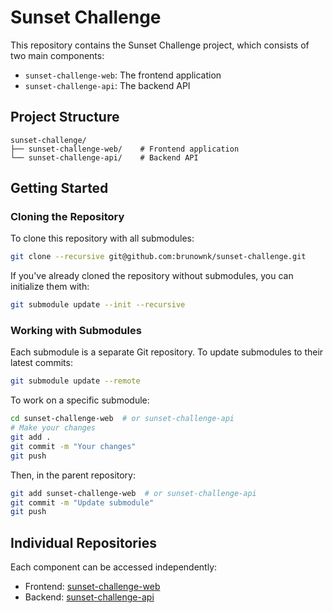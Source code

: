 # Sunset Challenge

This repository contains the Sunset Challenge project, which consists of two main components:

- `sunset-challenge-web`: The frontend application
- `sunset-challenge-api`: The backend API

## Project Structure

```
sunset-challenge/
├── sunset-challenge-web/    # Frontend application
└── sunset-challenge-api/    # Backend API
```

## Getting Started

### Cloning the Repository

To clone this repository with all submodules:

```bash
git clone --recursive git@github.com:brunownk/sunset-challenge.git
```

If you've already cloned the repository without submodules, you can initialize them with:

```bash
git submodule update --init --recursive
```

### Working with Submodules

Each submodule is a separate Git repository. To update submodules to their latest commits:

```bash
git submodule update --remote
```

To work on a specific submodule:

```bash
cd sunset-challenge-web  # or sunset-challenge-api
# Make your changes
git add .
git commit -m "Your changes"
git push
```

Then, in the parent repository:

```bash
git add sunset-challenge-web  # or sunset-challenge-api
git commit -m "Update submodule"
git push
```

## Individual Repositories

Each component can be accessed independently:

- Frontend: [sunset-challenge-web](https://github.com/brunownk/sunset-challenge-web)
- Backend: [sunset-challenge-api](https://github.com/brunownk/sunset-challenge-api) 
